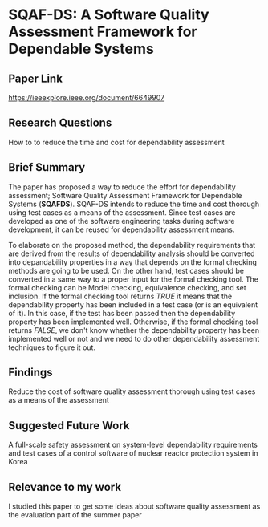 # SQAF-DS: A Software Quality Assessment Framework for Dependable Systems
## Paper Link

https://ieeexplore.ieee.org/document/6649907

## Research Questions

How to to reduce the time and cost for dependability assessment

## Brief Summary

The paper has proposed a way to reduce the effort for dependability assessment; Software Quality Assessment Framework for Dependable Systems (**SQAFDS**). SQAF-DS intends to reduce the time and cost thorough using test cases as a means of the assessment. Since test cases are developed as one of the software engineering tasks during software development, it can be reused for dependability assessment means. 

To elaborate on the proposed method, the dependability requirements that are derived from the results of dependability analysis should be converted into depandability properties in a way that depends on the formal checking methods are going to be used. On the other hand, test cases should be converted in a same way to a proper input for the formal checking tool. The formal checking can be Model checking, equivalence checking, and set inclusion. If the formal checking tool returns *TRUE* it means that the dependability property has been included in a test case (or is an equivalent of it). In this case, if the test has been passed then the dependability property has been implemented well. Otherwise, if the formal checking tool returns *FALSE*, we don't know whether the dependability property has been implemented well or not and we need to do other dependability assessment techniques to figure it out.

## Findings

Reduce the cost of software quality assessment thorough using test cases as a means of the assessment

## Suggested Future Work

A full-scale safety assessment on system-level dependability requirements and test cases of a control software of nuclear reactor protection system in Korea

## Relevance to my work

I studied this paper to get some ideas about software quality assessment as the evaluation part of the summer paper
